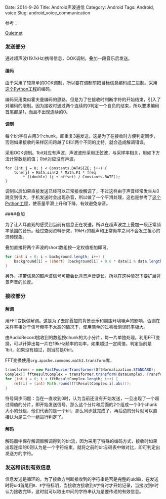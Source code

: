 Date: 2014-9-26
Title: Android声波通信
Category: Android
Tags: Android, voice
Slug: android_voice_communication


参考：

[Quietnet](https://github.com/Katee/quietnet)


### 发送部分

通过超声波(19.1kHz)携带信息，OOK调制，叠加一段音乐后发送。

#### 编码

由于采用了较简单的OOK调制，所以要在调制前把目标信息编码成二进制。采用[这个Python工程](https://github.com/Katee/quietnet)的编码。

编码采用类似霍夫曼编码的思路，但是为了在接收时判断字符的开始结束，引入了对编码的限制。因为接收时通过两个连续的0判定一个自负的结束，所以要求编码首尾都是1，而且不出现连续的0。

#### 调制

每个bit字符占用3个chunk，即重复3遍发送，这是为了在接收时方便判定同步，否则如果接收的采样区间跨越了0和1两个不同的比特，就会造成解调错误。

采用OOK调制。1bit对应有声波，声波波形采用正弦波，与采样率相关，用如下方法计算数组的值；0bit对应没有声波。

```
for (int j = 0; j < Constants.DATASIZE; j++) {
    tone[j] = Math.sin(2 * Math.PI * freq
        * ((double) (j + offset) / Constants.RATE));
}
```

调制以后如果直接发送已经可以正常接收解调了，不过这样由于声音经常发生从0跳变到很大，手机发送时会出现杂音，所以做了一个平滑处理，这也是参考了[这个Python工程](https://github.com/Katee/quietnet)，使音量平滑上升和下降，有效避免杂音。

####叠加


为了让人耳直观的感受到当前有信息正在发送，所以在超声波之上叠加一段正常频率范围的音乐。经过查阅资料研究，19kHz的超声和正常频率之间不会发生担心的混频现象。

叠加直接将两个声波的short数组按一定权值相加即可。

```java
for (int i = 0; i < background.length; i++) {
    background[i] = (short) (background[i] + 0.8 * data[i % data.length]);
}
```

另外，携带信息的超声波信号可能会比背景声音更长，所以在这种情况下要扩展背景声音的长度。

### 接收部分

#### 解调

用FFT变换做解调。这是为了去除叠加的背景音乐和周围环境噪声的影响，否则在采样率相对于信号频率不太高的情况下，使用简单的过零检测误码率极大。

由AudioRecord接收到的数组按chunk的大小分片，每一片单独处理。利用FFT变换，可以计算出每一片在19kHz频率的功率，如果超过一定阈值，判定当前是1bit，如果没有超过，则当前是0bit。

FFT变换使用`org.apache.commons.math3.transform`库，

```java
transformer = new FastFourierTransformer(DftNormalization.STANDARD);
Complex[] fftResultComplex = transformer.transform(dataComplex, TransformType.FORWARD);
for (int i = 0; i < fftResultComplex.length; i++) {
    ret[i] = (int) Math.round(fftResultComplex[i].abs());
}
```

符号同步问题：当在一直收到0时，认为当前还没有开始发送，一旦出现了一个超过阈值的分片，即开始发送信号，那么这个分片和后面的2个组成一个3个chunk大小的分组，他们代表的是一个bit，那么同步就完成了，再后边的分片就可以直接认为是三个一组进行判定了。

#### 解码


解码器中保存解调器解调得到的bit流，因为采用了特殊的编码方式，接收时如果出现连续的0则认为是一个字符结束，就将之前的bit与码表中做对比，即可判定出发送方的字符。


### 发送和识别有效信息

信息发送是循环的，为了接收方判断接收到的字符串是否是完整的uid串，在发送时将uid首尾用`B`、`E`字符标明，当接收方接收到`B`字符时才开始记录，当接收到`E`时认为接收完毕，这时就可以取出中间的字符串认为是要传递的有效信息。


